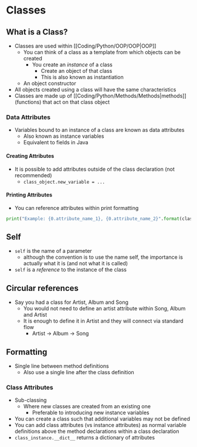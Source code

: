 # Classes

## What is a Class?
- Classes are used within [[Coding/Python/OOP/OOP|OOP]]
	- You can think of a class as a template from which objects can be created
		- You create an *instance* of a class
			- Create an object of that class
			- This is also known as instantiation
	- An object constructor
- All objects created using a class will have the same characteristics
- Classes are made up of [[Coding/Python/Methods/Methods|methods]] (functions) that act on that class object

### Data Attributes
- Variables bound to an instance of a class are known as data attributes
	- Also known as instance variables
	- Equivalent to fields in Java

#### Creating Attributes
- It is possible to add attributes outside of the class declaration (not recommended)
	- `class_object.new_variable = ...`

#### Printing Attributes
- You can reference attributes within print formatting
```python
print("Example: {0.attribute_name_1}, {0.attribute_name_2}".format(class_name))
```

## Self
- `self` is the name of a parameter
	- although the convention is to use the name self, the importance is actually what it is (and not what it is called)
- `self` is a *reference* to the instance of the class

## Circular references
- Say you had a class for Artist, Album and Song
	- You would not need to define an artist attribute within Song, Album and Artist
	- It is enough to define it in Artist and they will connect via standard flow
		- Artist $\rightarrow$ Album $\rightarrow$ Song

## Formatting
- Single line between method definitions
	- Also use a single line after the class definition

### Class Attributes
- Sub-classing
	- Where new classes are created from an existing one
		- Preferable to introducing new instance variables
- You can create a class such that additional variables may not be defined
- You can add class attributes (vs instance attributes) as normal variable definitions above the method declarations within a class declaration
- `class_instance.__dict__` returns a dictionary of attributes